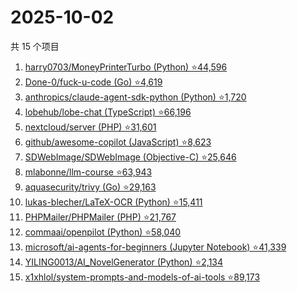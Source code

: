 # 2025-10-02

共 15 个项目

<!-- BEGIN GITHUB -->
<!-- 最后更新时间 2025-10-02 01:07:54 +0800 -->
1. [harry0703/MoneyPrinterTurbo (Python) ⭐44,596](https://github.com/harry0703/MoneyPrinterTurbo)
1. [Done-0/fuck-u-code (Go) ⭐4,619](https://github.com/Done-0/fuck-u-code)
1. [anthropics/claude-agent-sdk-python (Python) ⭐1,720](https://github.com/anthropics/claude-agent-sdk-python)
1. [lobehub/lobe-chat (TypeScript) ⭐66,196](https://github.com/lobehub/lobe-chat)
1. [nextcloud/server (PHP) ⭐31,601](https://github.com/nextcloud/server)
1. [github/awesome-copilot (JavaScript) ⭐8,623](https://github.com/github/awesome-copilot)
1. [SDWebImage/SDWebImage (Objective-C) ⭐25,646](https://github.com/SDWebImage/SDWebImage)
1. [mlabonne/llm-course ⭐63,943](https://github.com/mlabonne/llm-course)
1. [aquasecurity/trivy (Go) ⭐29,163](https://github.com/aquasecurity/trivy)
1. [lukas-blecher/LaTeX-OCR (Python) ⭐15,411](https://github.com/lukas-blecher/LaTeX-OCR)
1. [PHPMailer/PHPMailer (PHP) ⭐21,767](https://github.com/PHPMailer/PHPMailer)
1. [commaai/openpilot (Python) ⭐58,040](https://github.com/commaai/openpilot)
1. [microsoft/ai-agents-for-beginners (Jupyter Notebook) ⭐41,339](https://github.com/microsoft/ai-agents-for-beginners)
1. [YILING0013/AI_NovelGenerator (Python) ⭐2,134](https://github.com/YILING0013/AI_NovelGenerator)
1. [x1xhlol/system-prompts-and-models-of-ai-tools ⭐89,173](https://github.com/x1xhlol/system-prompts-and-models-of-ai-tools)
<!-- END GITHUB -->
